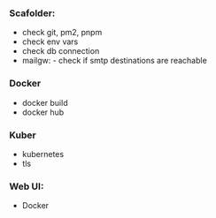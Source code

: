 ### Scafolder:

- check git, pm2, pnpm
- check env vars
- check db connection
- mailgw: - check if smtp destinations are reachable

### Docker

- docker build
- docker hub

### Kuber

- kubernetes
- tls

### Web UI:

- Docker
